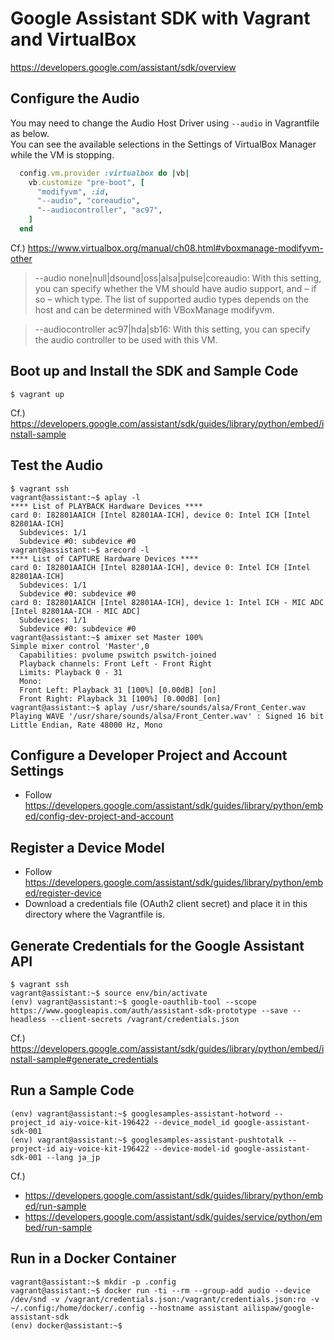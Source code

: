 # Google Assistant SDK with Vagrant and VirtualBox

https://developers.google.com/assistant/sdk/overview

## Configure the Audio

You may need to change the Audio Host Driver using `--audio` in Vagrantfile as below.  
You can see the available selections in the Settings of VirtualBox Manager while the VM is stopping. 

```ruby
  config.vm.provider :virtualbox do |vb|
    vb.customize "pre-boot", [
      "modifyvm", :id,
      "--audio", "coreaudio",
      "--audiocontroller", "ac97",
    ]
  end
```

Cf.) https://www.virtualbox.org/manual/ch08.html#vboxmanage-modifyvm-other

> --audio none|null|dsound|oss|alsa|pulse|coreaudio: With this setting, you can specify whether the VM should have audio support, and – if so – which type. The list of supported audio types depends on the host and can be determined with VBoxManage modifyvm.

> --audiocontroller ac97|hda|sb16: With this setting, you can specify the audio controller to be used with this VM.

## Boot up and Install the SDK and Sample Code

```
$ vagrant up
```

Cf.) https://developers.google.com/assistant/sdk/guides/library/python/embed/install-sample

## Test the Audio

```
$ vagrant ssh
vagrant@assistant:~$ aplay -l
**** List of PLAYBACK Hardware Devices ****
card 0: I82801AAICH [Intel 82801AA-ICH], device 0: Intel ICH [Intel 82801AA-ICH]
  Subdevices: 1/1
  Subdevice #0: subdevice #0
vagrant@assistant:~$ arecord -l
**** List of CAPTURE Hardware Devices ****
card 0: I82801AAICH [Intel 82801AA-ICH], device 0: Intel ICH [Intel 82801AA-ICH]
  Subdevices: 1/1
  Subdevice #0: subdevice #0
card 0: I82801AAICH [Intel 82801AA-ICH], device 1: Intel ICH - MIC ADC [Intel 82801AA-ICH - MIC ADC]
  Subdevices: 1/1
  Subdevice #0: subdevice #0
vagrant@assistant:~$ amixer set Master 100%
Simple mixer control 'Master',0
  Capabilities: pvolume pswitch pswitch-joined
  Playback channels: Front Left - Front Right
  Limits: Playback 0 - 31
  Mono:
  Front Left: Playback 31 [100%] [0.00dB] [on]
  Front Right: Playback 31 [100%] [0.00dB] [on]
vagrant@assistant:~$ aplay /usr/share/sounds/alsa/Front_Center.wav
Playing WAVE '/usr/share/sounds/alsa/Front_Center.wav' : Signed 16 bit Little Endian, Rate 48000 Hz, Mono
```

## Configure a Developer Project and Account Settings

- Follow https://developers.google.com/assistant/sdk/guides/library/python/embed/config-dev-project-and-account

## Register a Device Model

- Follow https://developers.google.com/assistant/sdk/guides/library/python/embed/register-device
- Download a credentials file (OAuth2 client secret) and place it in this directory where the Vagrantfile is.

## Generate Credentials for the Google Assistant API

```
$ vagrant ssh
vagrant@assistant:~$ source env/bin/activate
(env) vagrant@assistant:~$ google-oauthlib-tool --scope https://www.googleapis.com/auth/assistant-sdk-prototype --save --headless --client-secrets /vagrant/credentials.json
```

Cf.) https://developers.google.com/assistant/sdk/guides/library/python/embed/install-sample#generate_credentials

## Run a Sample Code

```
(env) vagrant@assistant:~$ googlesamples-assistant-hotword --project_id aiy-voice-kit-196422 --device_model_id google-assistant-sdk-001
(env) vagrant@assistant:~$ googlesamples-assistant-pushtotalk --project-id aiy-voice-kit-196422 --device-model-id google-assistant-sdk-001 --lang ja_jp
```

Cf.)
- https://developers.google.com/assistant/sdk/guides/library/python/embed/run-sample
- https://developers.google.com/assistant/sdk/guides/service/python/embed/run-sample

## Run in a Docker Container

```
vagrant@assistant:~$ mkdir -p .config
vagrant@assistant:~$ docker run -ti --rm --group-add audio --device /dev/snd -v /vagrant/credentials.json:/vagrant/credentials.json:ro -v ~/.config:/home/docker/.config --hostname assistant ailispaw/google-assistant-sdk
(env) docker@assistant:~$ 
```
